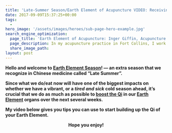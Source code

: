 ```yaml
---
title: 'Late-Summer Season/Earth Element of Acupuncture VIDEO: Receiving and Nurturing for Yourself &#038; Others'
date: 2017-09-09T15:37:25+00:00
tags:
  -
hero_image: '/assets/images/heroes/sub-page-hero-example.jpg'
search_engine_optimization:
  page_title: 'Earth Element of Acupuncture: Inger Giffin, Acupuncture Fort Collins, Co'
  page_description: In my acupuncture practice in Fort Collins, I work with the seasonal aspects of staying balanced both emotionally and physically through the foods we eat. This video gives tips for staying balanced now and throughout the colder months to come.
  share_image_path:
layout: post
---
```

**Hello and welcome to [Earth Element Season](http://www.wisdomwaysacupuncture.com/2011/09/10/late-summer-is-the-most-important-time-to-nourish-your-qi/)! &#8212; an extra season that we recognize in Chinese medicine called &#8220;Late Summer&#8221;.**

**Since what we do/eat now will have one of the biggest impacts on whether we have a vibrant, or a _tired and sick_ cold season ahead, it&#8217;s crucial that we do as much as possible to [boost the Qi](http://www.wisdomwaysacupuncture.com/2011/09/07/out-of-the-fire-and-deep-into-earth/) in our [Earth Element](http://www.wisdomwaysacupuncture.com/2016/08/21/acupuncture-tips-from-the-earth-element-for-staying-balanced-in-late-summer/) organs over the next several weeks.**

<div>
  <p>
    <strong>My video below gives you tips you can use to start building up the Qi of your Earth Element.</strong>
  </p>
</div>

<p style="text-align: center;">
  <strong>Hope you enjoy!</strong>
</p>